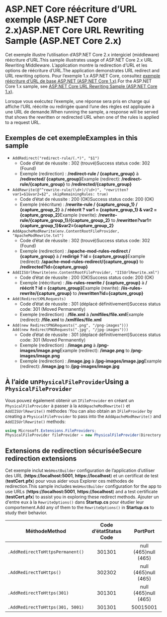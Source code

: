 # <a name="aspnet-core-url-rewriting-sample-aspnet-core-2x"></a><span data-ttu-id="3e785-101">ASP.NET Core réécriture d’URL exemple (ASP.NET Core 2.x)</span><span class="sxs-lookup"><span data-stu-id="3e785-101">ASP.NET Core URL Rewriting Sample (ASP.NET Core 2.x)</span></span>

<span data-ttu-id="3e785-102">Cet exemple illustre l’utilisation d’ASP.NET Core 2.x intergiciel (middleware) réécriture d’URL.</span><span class="sxs-lookup"><span data-stu-id="3e785-102">This sample illustrates usage of ASP.NET Core 2.x URL Rewriting Middleware.</span></span> <span data-ttu-id="3e785-103">L’application montre la redirection d’URL et les options de réécriture d’URL.</span><span class="sxs-lookup"><span data-stu-id="3e785-103">The application demonstrates URL redirect and URL rewriting options.</span></span> <span data-ttu-id="3e785-104">Pour l’exemple 1.x ASP.NET Core, consultez [exemple réécriture d’URL de base ASP.NET (ASP.NET Core 1.x)](https://github.com/aspnet/Docs/tree/master/aspnetcore/fundamentals/url-rewriting/samples/1.x).</span><span class="sxs-lookup"><span data-stu-id="3e785-104">For the ASP.NET Core 1.x sample, see [ASP.NET Core URL Rewriting Sample (ASP.NET Core 1.x)](https://github.com/aspnet/Docs/tree/master/aspnetcore/fundamentals/url-rewriting/samples/1.x).</span></span>

<span data-ttu-id="3e785-105">Lorsque vous exécutez l’exemple, une réponse sera pris en charge qui affiche l’URL réécrite ou redirigée quand l’une des règles est appliquée à une URL de demande.</span><span class="sxs-lookup"><span data-stu-id="3e785-105">When running the sample, a response will be served that shows the rewritten or redirected URL when one of the rules is applied to a request URL.</span></span>

## <a name="examples-in-this-sample"></a><span data-ttu-id="3e785-106">Exemples de cet exemple</span><span class="sxs-lookup"><span data-stu-id="3e785-106">Examples in this sample</span></span>

* `AddRedirect("redirect-rule/(.*)", "$1")`
  - <span data-ttu-id="3e785-107">Code d’état de réussite : 302 (trouvé)</span><span class="sxs-lookup"><span data-stu-id="3e785-107">Success status code: 302 (Found)</span></span>
  - <span data-ttu-id="3e785-108">Exemple (redirection) : **/redirect-rule / {capture_group}** à **/redirected/ {capture_group}**</span><span class="sxs-lookup"><span data-stu-id="3e785-108">Example (redirect): **/redirect-rule/{capture_group}** to **/redirected/{capture_group}**</span></span>
* `AddRewrite(@"^rewrite-rule/(\d+)/(\d+)", "rewritten?var1=$1&var2=$2", skipRemainingRules: true)`
  - <span data-ttu-id="3e785-109">Code d’état de réussite : 200 (OK)</span><span class="sxs-lookup"><span data-stu-id="3e785-109">Success status code: 200 (OK)</span></span>
  - <span data-ttu-id="3e785-110">Exemple (réécriture) : **/rewrite-rule / {capture_group_1} / {capture_group_2}** à **/ réécrit ? var1 = {capture_group_1} & var2 = {capture_group_2}**</span><span class="sxs-lookup"><span data-stu-id="3e785-110">Example (rewrite): **/rewrite-rule/{capture_group_1}/{capture_group_2}** to **/rewritten?var1={capture_group_1}&var2={capture_group_2}**</span></span>
* `AddApacheModRewrite(env.ContentRootFileProvider, "ApacheModRewrite.txt")`
  - <span data-ttu-id="3e785-111">Code d’état de réussite : 302 (trouvé)</span><span class="sxs-lookup"><span data-stu-id="3e785-111">Success status code: 302 (Found)</span></span>
  - <span data-ttu-id="3e785-112">Exemple (redirection) : **/apache-mod-rules-redirect / {capture_group}** à **/ redirigé ? id = {capture_group}**</span><span class="sxs-lookup"><span data-stu-id="3e785-112">Example (redirect): **/apache-mod-rules-redirect/{capture_group}** to **/redirected?id={capture_group}**</span></span>
* `AddIISUrlRewrite(env.ContentRootFileProvider, "IISUrlRewrite.xml")`
  - <span data-ttu-id="3e785-113">Code d’état de réussite : 200 (OK)</span><span class="sxs-lookup"><span data-stu-id="3e785-113">Success status code: 200 (OK)</span></span>
  - <span data-ttu-id="3e785-114">Exemple (réécriture) : **/iis-rules-rewrite / {capture_group}** à **/ réécrit ? id = {capture_group}**</span><span class="sxs-lookup"><span data-stu-id="3e785-114">Example (rewrite): **/iis-rules-rewrite/{capture_group}** to **/rewritten?id={capture_group}**</span></span>
* `Add(RedirectXMLRequests)`
  - <span data-ttu-id="3e785-115">Code d’état de réussite : 301 (déplacé définitivement)</span><span class="sxs-lookup"><span data-stu-id="3e785-115">Success status code: 301 (Moved Permanently)</span></span>
  - <span data-ttu-id="3e785-116">Exemple (redirection) : **/file.xml** à **/xmlfiles/file.xml**</span><span class="sxs-lookup"><span data-stu-id="3e785-116">Example (redirect): **/file.xml** to **/xmlfiles/file.xml**</span></span>
* `Add(new RedirectPNGRequests(".png", "/png-images")))`<br>`Add(new RedirectPNGRequests(".jpg", "/jpg-images")))`
  - <span data-ttu-id="3e785-117">Code d’état de réussite : 301 (déplacé définitivement)</span><span class="sxs-lookup"><span data-stu-id="3e785-117">Success status code: 301 (Moved Permanently)</span></span>
  - <span data-ttu-id="3e785-118">Exemple (redirection) : **/image.png** à **/png-images/image.png**</span><span class="sxs-lookup"><span data-stu-id="3e785-118">Example (redirect): **/image.png** to **/png-images/image.png**</span></span>
  - <span data-ttu-id="3e785-119">Exemple (redirection) : **/image.jpg** à **/jpg-images/image.jpg**</span><span class="sxs-lookup"><span data-stu-id="3e785-119">Example (redirect): **/image.jpg** to **/jpg-images/image.jpg**</span></span>

## <a name="using-a-physicalfileprovider"></a><span data-ttu-id="3e785-120">À l’aide un`PhysicalFileProvider`</span><span class="sxs-lookup"><span data-stu-id="3e785-120">Using a `PhysicalFileProvider`</span></span>
<span data-ttu-id="3e785-121">Vous pouvez également obtenir un `IFileProvider` en créant un `PhysicalFileProvider` à passer à la `AddApacheModRewrite()` et `AddIISUrlRewrite()` méthodes :</span><span class="sxs-lookup"><span data-stu-id="3e785-121">You can also obtain an `IFileProvider` by creating a `PhysicalFileProvider` to pass into the `AddApacheModRewrite()` and `AddIISUrlRewrite()` methods:</span></span>
```csharp
using Microsoft.Extensions.FileProviders;
PhysicalFileProvider fileProvider = new PhysicalFileProvider(Directory.GetCurrentDirectory());
```
## <a name="secure-redirection-extensions"></a><span data-ttu-id="3e785-122">Extensions de redirection sécurisée</span><span class="sxs-lookup"><span data-stu-id="3e785-122">Secure redirection extensions</span></span>
<span data-ttu-id="3e785-123">Cet exemple inclut `WebHostBuilder` configuration de l’application d’utiliser des URL (**https://localhost:5001**, **https://localhost**) et un certificat de test (**testCert.pfx**) pour vous aider vous Explorer ces méthodes de redirection.</span><span class="sxs-lookup"><span data-stu-id="3e785-123">This sample includes `WebHostBuilder` configuration for the app to use URLs (**https://localhost:5001**, **https://localhost**) and a test certificate (**testCert.pfx**) to assist you in exploring these redirect methods.</span></span> <span data-ttu-id="3e785-124">Ajouter un d'entre eux à la `RewriteOptions()` dans **Startup.cs** pour étudier leur comportement.</span><span class="sxs-lookup"><span data-stu-id="3e785-124">Add any of them to the `RewriteOptions()` in **Startup.cs** to study their behavior.</span></span>

<span data-ttu-id="3e785-125">Méthode</span><span class="sxs-lookup"><span data-stu-id="3e785-125">Method</span></span> | <span data-ttu-id="3e785-126">Code d’état</span><span class="sxs-lookup"><span data-stu-id="3e785-126">Status Code</span></span> | <span data-ttu-id="3e785-127">Port</span><span class="sxs-lookup"><span data-stu-id="3e785-127">Port</span></span>
--- | :---: | :---:
`.AddRedirectToHttpsPermanent()` | <span data-ttu-id="3e785-128">301</span><span class="sxs-lookup"><span data-stu-id="3e785-128">301</span></span> | <span data-ttu-id="3e785-129">null (465)</span><span class="sxs-lookup"><span data-stu-id="3e785-129">null (465)</span></span>
`.AddRedirectToHttps()` | <span data-ttu-id="3e785-130">302</span><span class="sxs-lookup"><span data-stu-id="3e785-130">302</span></span> | <span data-ttu-id="3e785-131">null (465)</span><span class="sxs-lookup"><span data-stu-id="3e785-131">null (465)</span></span>
`.AddRedirectToHttps(301)` | <span data-ttu-id="3e785-132">301</span><span class="sxs-lookup"><span data-stu-id="3e785-132">301</span></span> | <span data-ttu-id="3e785-133">null (465)</span><span class="sxs-lookup"><span data-stu-id="3e785-133">null (465)</span></span>
`.AddRedirectToHttps(301, 5001)` | <span data-ttu-id="3e785-134">301</span><span class="sxs-lookup"><span data-stu-id="3e785-134">301</span></span> | <span data-ttu-id="3e785-135">5001</span><span class="sxs-lookup"><span data-stu-id="3e785-135">5001</span></span>
